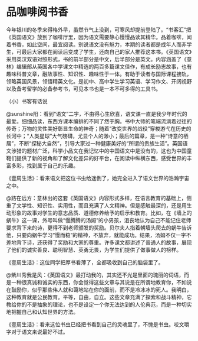 # 品咖啡阅书香

今年银川的冬季来得格外早，虽然节气上没到，可寒风却提前登陆了。“书客汇”把《英国语文》放到了咖啡厅里，因为语文需要静心慢慢品读其精华。品着咖啡，闻着书香，如此空间，最宜阅读。别说语文没有魅力，本期的读者都是成年人而非学生，可最后大家都在阅读后变成了学生，还向自己的家人推荐这本书。《英国语文》采用英汉双语对照形式，书的前半部分是中文，后半部分是英文。内容涵盖了《意林》编辑部从英国各中学课文中精选的两百多篇课文佳作，有成长励志故事，也有趣味科普文章，融故事性、知识性、趣味性于一体。有助于读者与国际课程接轨，领略英国风景，领悟精英文化。是初中、高中学生学习英语、学习作文、开阔视野以及备考留学的必备参考书，可见本书也是一本不可多得的工具书。 

（小）书客有话说 

@sunshine阳：看到“语文”二字，不由得心生欣喜，语文课一直是我少年时代的最爱。细细品读，东西方课本编排的不同了然于胸。书中大师的笔端流淌着过往的传奇；万物的灵性美好彰显生命的神奇；随着“改变世界的战役”穿梭游弋在历史的长河中；“人类星球”大气磅礴，尤显个人的渺小；最后的篇章，是一种“诗意的栖居”，不断“探秘大自然”，引导大家过一种健康美好的“所谓的贵族生活”。英国语文涉猎的题材广泛，科学小品文在我记忆中的中国语文中是没有的，这也为中国童鞋们提供了新的视角和了解文化差异的好平台，在阅读中纵横东西，感受世界的丰富多彩，找到属于自己的乐趣。 

《壹周生活》：看来语文把这位书虫给迷倒了，她完全进入了语文世界的浩瀚宇宙之中。 

@路在远方：意林出的这套《英国语文》内容形式多样，在语言教育的基础上，侧重了文学性、知识性、实用性，而且充满了人文精神。但是感触最深的，还是用生动形象的故事对学生的意志品质、道德修养给予的启示和教育。比如，在《墙上的蜗牛》这一课，外号叫做“慢腾腾的汤姆”的小男孩，沮丧地认为自己不能记住老师要求背下来的诗，更得不到老师颁发的奖励。贝尔夫人指着朝墙头爬去的蜗牛告诉他，只要向蜗牛学习“慢而稳”的精神，不放弃，就能成功。结果，汤姆不仅一字不差地背下诗，还获得了奖励和大家的尊重。许多课文都讲述了普通人的故事，展现了他们的诚实善良、聪明智慧、英勇无畏，为学生们提供了做事做人的榜样。 

《壹周生活》：这位同学把厚书看薄了，全都吸收到自己的脑袋里了。 

@紫川秀我是风：《英国语文》最打动我的，其实还不光是里面的瑰丽的词语，而是一种很真诚和诚实的东西，你会觉得这些文章与其说是在所谓地教育你，不如说在鼓励你，似乎那些伟人就和蔼地站在你的面前，而不是冷冰冰的死人。我明白，这种教育就是公民教育。平等，自由，自立。这些文章充满了探索和战斗精神，它教给你的不是抽象的理论，也不是设定一个你无法达到的人伦典范，而是一种切实地把握自己和认知世界的方法。 

《壹周生活》：看来这位书虫已经把书看到自己的灵魂里了，不愧是书虫。咬文嚼字对于语文来说最好不过。